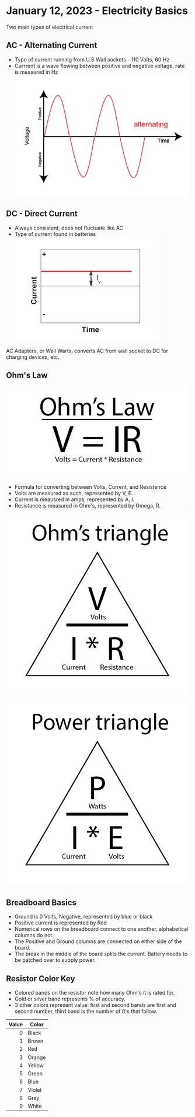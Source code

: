 # January 12, 2023 - Electricity Basics

Two main types of electrical current

## AC - Alternating Current

* Type of current running from U.S Wall sockets - 110 Volts, 60 Hz
* Currrent is a wave flowing between positive and negative voltage, rate is measured in Hz
![Alternating Current Graph](images/acGraph.png)

## DC - Direct Current

* Always consistent, does not fluctuate like AC
* Type of current found in batteries
![Direct Current Graph](images/dcGraph.png)

AC Adapters, or Wall Warts, converts AC from wall socket to DC for charging devices, etc.

## Ohm's Law

![Ohm's Law formula V=IR](images/ohmsLaw.png)

* Formula for converting between Volts, Current, and Resistence
* Volts are measured as such, represented by V, E.
* Current is meausred in amps, represented by A, I.
* Resistance is measured in Ohm's, represented by Omega, R.

![Ohm's Triangle](images/ohmsTriangle.png)

![Power Conversion Triangle](images/powerTriangle.png)

## Breadboard Basics

* Ground is 0 Volts, Negative, represented by blue or black
* Positive current is represented by Red
* Numerical rows on the breadboard connect to one another, alphabetical columns do not.
* The Positive and Ground columns are connected on either side of the board.
* The break in the middle of the board splits the current. Battery needs to be patched over to supply power.

## Resistor Color Key

* Colored bands on the resistor note how many Ohm's it is rated for.
* Gold or silver band represents % of accuracy.
* 3 other colors represent value: first and second bands are first and second number, third band is the number of 0's that follow.

| Value | Color |
|------:|-------|
|      0| Black |
|      1| Brown |
|      2| Red   |
|      3| Orange|
|      4| Yellow|
|      5| Green |
|      6| Blue  |
|      7| Violet|
|      8| Gray  |
|      9| White |
